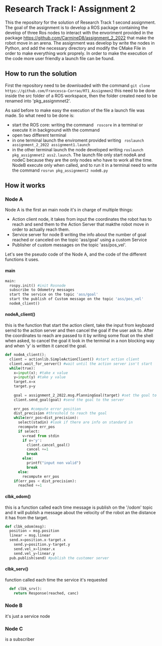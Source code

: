 Research Track I: Assignment 2
================================
This the repository for the solution of Research Track 1 second assignment.
The goal of the assignment is to develop a ROS package containing the develop of three Ros nodes to interact with the envoriment provided in the package https://github.com/CarmineD8/assignment_2_2022 that make the robot move in an arena.
The assignment was develop by write the nodes in Python, and add the necessary directory and modify the CMake File in order to make everything work proprely.
In order to make the execution of the code more user friendly a launch file can be found.

How to run the solution
------------------------
First the repository need to be downloaded with the command
``` git clone https://github.com/Francesca-Corrao/RT1_Assignmen2 ```
this need to be done inside the src folder of a ROS workspace, then the folder created need to be renamed into 'pkg_assignmnet2'.

As said before to make easy the execution of the file a launch file was made. So what need to be done is:
* start the ROS core: writing the command  ``` roscore``` in a terminal or execute it in background with the command 
* open two different terminal
* in one terminal launch the enviroment provided writing ``` roslaunch assignment_2_2022 assignment1.launch```
* in the other terminal launch the node developed writing  ``` roslaunch pkg_assignmnet2 ass2.launch ```.
The launch file only start nodeA and nodeC because they are the only nodes who have to work all the time. 
NodeB execute only when called, and to run it in a terminal need to write the command ```rosrun pkg_assignment2 nodeB.py ```

How it works
-----------------

### Node A ###
Node A is the first an main node it's in charge of multiple things:
* Action client node, it takes from input the coordinates the robot has to reach and send them to the Action Server that makthe robot move in order to actually reach them. 
* Service server for node B writing the info about the number of goal reached or canceled on the topic 'ass/goal' using a custom Service 
* Publisher of custom messages on the topic 'ass/pos_vel'.

Let's see the pseudo code of the Node A, and the code of the different functions it uses.

#### main ####
```python 
main:
  rospy.init() #init Rosnode
  subscribe to Odometry messages 
  start the service on the topic 'ass/goal'
  start the publish of Custom message on the topic 'ass/pos_vel'
  nodeA_client()
```
#### nodeA_client() ####
this is the function that start the action client, take the input from keyboard sernd to the action server and then cancel the goal if the user ask to.
After the coordinates to reach are passed to it by writing some float on the shell when asked, to cancel the goal it look in the terminal in a non blocking way and when 'y' is written it cancel the goal.
``` python 
def nodeA_client();
  client = actionlib.SimpleActionClient() #start action client
  client.wait_for_server() #wait until the action server isn't start
  while(true):
    x=input(x); #take x value
    y=input(y) #take y value
    target.x=x
    target.y=y
    
    goal = assignment_2_2022.msg.PlanningGoal(target) #set the goal to be the coordinates taken as input
    client.send_goal(goal) #send the goal to the server
    
    err_pos #compute error position
    dist_precision #threshold to reach the goal
    while(err_pos>dist_precision):
      select(stadin) #look if there are info on standard in
      recompute err_pos
      if select:
        v=read from stdin
        if v='y':
          client.cancel_goal()
          cancel +=1
          break
        else: 
          printf("input non valid")
          break
      else:
        recompute err_pos
    if(err_pos < dist_precision):
      reached +=1
```

#### clbk_odom() ####
this is a function called each time message is publish on the '/odom' topic and it will publish a message about the velocity of the robot an the distance it has from the target.
```python 
def clbk_odom(msg):
  position = msg.position
  linear = msg.linear
  send.x=position.x-target.x
	send.y=position.y-target.y
	send.vel_x=linear.x
	send.vel_y=linear.y
  pub.publish(send) #publish the customer server
```
#### clbk_serv() ####
function called each time the service it's requested
```python
  def clbk_srv():
    return Response(reached, canc)
```

### Node B ###
it's just a service node

### Node C ###
is  a subscriber
